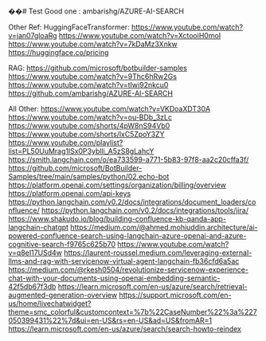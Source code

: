 ��#   T e s t 
 
 Good one :
ambarishg/AZURE-AI-SEARCH

Other Ref:
HuggingFaceTransformer:
https://www.youtube.com/watch?v=jan07gloaRg
https://www.youtube.com/watch?v=XctooiH0moI
https://www.youtube.com/watch?v=7kDaMz3Xnkw
https://huggingface.co/pricing

RAG:
https://github.com/microsoft/botbuilder-samples
https://www.youtube.com/watch?v=9Thc6hRw2Gs
https://www.youtube.com/watch?v=tIwi92nkcu0
https://github.com/ambarishg/AZURE-AI-SEARCH

All Other:
https://www.youtube.com/watch?v=VKDoaXDT30A
https://www.youtube.com/watch?v=ou-BDb_3zLc
https://www.youtube.com/shorts/4pW8nS94Vb0
https://www.youtube.com/shorts/lxC5ZpoY3ZY
https://www.youtube.com/playlist?list=PL50UuMrag1lSx0P3yblli_A5zS8gLahcY
https://smith.langchain.com/o/ea733599-a771-5b83-97f8-aa2c20cffa3f/
https://github.com/microsoft/BotBuilder-Samples/tree/main/samples/python/02.echo-bot
https://platform.openai.com/settings/organization/billing/overview
https://platform.openai.com/api-keys
https://python.langchain.com/v0.2/docs/integrations/document_loaders/confluence/
https://python.langchain.com/v0.2/docs/integrations/tools/jira/
https://www.shakudo.io/blog/building-confluence-kb-qanda-app-langchain-chatgpt
https://medium.com/@ahmed.mohiuddin.architecture/ai-powered-confluence-search-using-langchain-azure-openai-and-azure-cognitive-search-f9765c625b70
https://www.youtube.com/watch?v=q8eI17USd4w
https://laurent-roussel.medium.com/leveraging-external-llms-and-rag-with-servicenow-virtual-agent-langchain-fb36cfd6a5ac
https://medium.com/@rkesh0504/revolutionize-servicenow-experience-chat-with-your-documents-using-openai-embedding-semantic-42f5db67f3db
https://learn.microsoft.com/en-us/azure/search/retrieval-augmented-generation-overview
https://support.microsoft.com/en-us/home/livechatwidget?theme=smc_colorful&customcontext=%7b%22CaseNumber%22%3a%227050399431%22%7d&ui=en-US&rs=en-US&ad=US&fromAR=1
https://learn.microsoft.com/en-us/azure/search/search-howto-reindex
